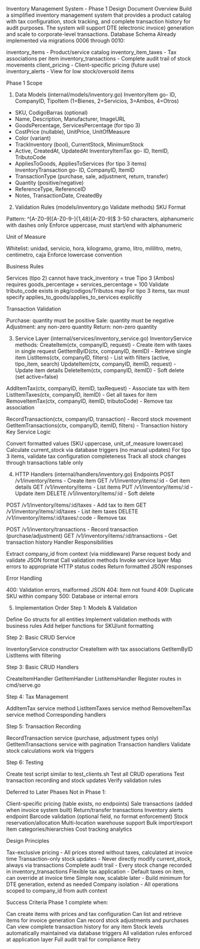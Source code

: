 Inventory Management System - Phase 1 Design Document
Overview
Build a simplified inventory management system that provides a product catalog with tax configuration, stock tracking, and complete transaction history for audit purposes. The system will support DTE (electronic invoice) generation and scale to corporate-level transactions.
Database Schema
Already implemented via migrations 0006 through 0010:

inventory_items - Product/service catalog
inventory_item_taxes - Tax associations per item
inventory_transactions - Complete audit trail of stock movements
client_pricing - Client-specific pricing (future use)
inventory_alerts - View for low stock/oversold items

Phase 1 Scope
1. Data Models (internal/models/inventory.go)
InventoryItem
go- ID, CompanyID, TipoItem (1=Bienes, 2=Servicios, 3=Ambos, 4=Otros)
- SKU, CodigoBarras (optional)
- Name, Description, Manufacturer, ImageURL
- GoodsPercentage, ServicesPercentage (for tipo 3)
- CostPrice (nullable), UnitPrice, UnitOfMeasure
- Color (variant)
- TrackInventory (bool), CurrentStock, MinimumStock
- Active, CreatedAt, UpdatedAt
InventoryItemTax
go- ID, ItemID, TributoCode
- AppliesToGoods, AppliesToServices (for tipo 3 items)
InventoryTransaction
go- ID, CompanyID, ItemID
- TransactionType (purchase, sale, adjustment, return, transfer)
- Quantity (positive/negative)
- ReferenceType, ReferenceID
- Notes, TransactionDate, CreatedBy
2. Validation Rules (models/inventory.go Validate methods)
SKU Format

Pattern: ^[A-Z0-9][A-Z0-9-]{1,48}[A-Z0-9]$
3-50 characters, alphanumeric with dashes only
Enforce uppercase, must start/end with alphanumeric

Unit of Measure

Whitelist: unidad, servicio, hora, kilogramo, gramo, litro, mililitro, metro, centimetro, caja
Enforce lowercase convention

Business Rules

Services (tipo 2) cannot have track_inventory = true
Tipo 3 (Ambos) requires goods_percentage + services_percentage = 100
Validate tributo_code exists in pkg/codigos/Tributos map
For tipo 3 items, tax must specify applies_to_goods/applies_to_services explicitly

Transaction Validation

Purchase: quantity must be positive
Sale: quantity must be negative
Adjustment: any non-zero quantity
Return: non-zero quantity

3. Service Layer (internal/services/inventory_service.go)
InventoryService methods:
CreateItem(ctx, companyID, request) - Create item with taxes in single request
GetItemByID(ctx, companyID, itemID) - Retrieve single item
ListItems(ctx, companyID, filters) - List with filters (active, tipo_item, search)
UpdateItem(ctx, companyID, itemID, request) - Update item details
DeleteItem(ctx, companyID, itemID) - Soft delete (set active=false)

AddItemTax(ctx, companyID, itemID, taxRequest) - Associate tax with item
ListItemTaxes(ctx, companyID, itemID) - Get all taxes for item
RemoveItemTax(ctx, companyID, itemID, tributoCode) - Remove tax association

RecordTransaction(ctx, companyID, transaction) - Record stock movement
GetItemTransactions(ctx, companyID, itemID, filters) - Transaction history
Key Service Logic

Convert formatted values (SKU uppercase, unit_of_measure lowercase)
Calculate current_stock via database triggers (no manual updates)
For tipo 3 items, validate tax configuration completeness
Track all stock changes through transactions table only

4. HTTP Handlers (internal/handlers/inventory.go)
Endpoints
POST   /v1/inventory/items                    - Create item
GET    /v1/inventory/items/:id                - Get item details
GET    /v1/inventory/items                    - List items
PUT    /v1/inventory/items/:id                - Update item
DELETE /v1/inventory/items/:id                - Soft delete

POST   /v1/inventory/items/:id/taxes          - Add tax to item
GET    /v1/inventory/items/:id/taxes          - List item taxes
DELETE /v1/inventory/items/:id/taxes/:code    - Remove tax

POST   /v1/inventory/transactions             - Record transaction (purchase/adjustment)
GET    /v1/inventory/items/:id/transactions   - Get transaction history
Handler Responsibilities

Extract company_id from context (via middleware)
Parse request body and validate JSON format
Call validation methods
Invoke service layer
Map errors to appropriate HTTP status codes
Return formatted JSON responses

Error Handling

400: Validation errors, malformed JSON
404: Item not found
409: Duplicate SKU within company
500: Database or internal errors

5. Implementation Order
Step 1: Models & Validation

Define Go structs for all entities
Implement validation methods with business rules
Add helper functions for SKU/unit formatting

Step 2: Basic CRUD Service

InventoryService constructor
CreateItem with tax associations
GetItemByID
ListItems with filtering

Step 3: Basic CRUD Handlers

CreateItemHandler
GetItemHandler
ListItemsHandler
Register routes in cmd/serve.go

Step 4: Tax Management

AddItemTax service method
ListItemTaxes service method
RemoveItemTax service method
Corresponding handlers

Step 5: Transaction Recording

RecordTransaction service (purchase, adjustment types only)
GetItemTransactions service with pagination
Transaction handlers
Validate stock calculations work via triggers

Step 6: Testing

Create test script similar to test_clients.sh
Test all CRUD operations
Test transaction recording and stock updates
Verify validation rules

Deferred to Later Phases
Not in Phase 1:

Client-specific pricing (table exists, no endpoints)
Sale transactions (added when invoice system built)
Return/transfer transactions
Inventory alerts endpoint
Barcode validation (optional field, no format enforcement)
Stock reservation/allocation
Multi-location warehouse support
Bulk import/export
Item categories/hierarchies
Cost tracking analytics

Design Principles

Tax-exclusive pricing - All prices stored without taxes, calculated at invoice time
Transaction-only stock updates - Never directly modify current_stock, always via transactions
Complete audit trail - Every stock change recorded in inventory_transactions
Flexible tax application - Default taxes on item, can override at invoice time
Simple now, scalable later - Build minimum for DTE generation, extend as needed
Company isolation - All operations scoped to company_id from auth context

Success Criteria
Phase 1 complete when:

Can create items with prices and tax configuration
Can list and retrieve items for invoice generation
Can record stock adjustments and purchases
Can view complete transaction history for any item
Stock levels automatically maintained via database triggers
All validation rules enforced at application layer
Full audit trail for compliance
Retry
